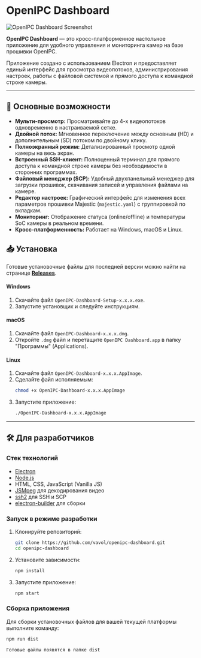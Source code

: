# OpenIPC Dashboard

![OpenIPC Dashboard Screenshot](https://raw.githubusercontent.com/vavol/openipc-dashboard/main/build/screenshot.png) 
<!-- Замените URL на прямую ссылку на ваш скриншот, когда загрузите его в репозиторий -->

**OpenIPC Dashboard** — это кросс-платформенное настольное приложение для удобного управления и мониторинга камер на базе прошивки OpenIPC.

Приложение создано с использованием Electron и предоставляет единый интерфейс для просмотра видеопотоков, администрирования настроек, работы с файловой системой и прямого доступа к командной строке камеры.

---

## 🚀 Основные возможности

*   **Мульти-просмотр:** Просматривайте до 4-х видеопотоков одновременно в настраиваемой сетке.
*   **Двойной поток:** Мгновенное переключение между основным (HD) и дополнительным (SD) потоком по двойному клику.
*   **Полноэкранный режим:** Детализированный просмотр одной камеры на весь экран.
*   **Встроенный SSH-клиент:** Полноценный терминал для прямого доступа к командной строке камеры без необходимости в сторонних программах.
*   **Файловый менеджер (SCP):** Удобный двухпанельный менеджер для загрузки прошивок, скачивания записей и управления файлами на камере.
*   **Редактор настроек:** Графический интерфейс для изменения всех параметров прошивки Majestic (`majestic.yaml`) с группировкой по вкладкам.
*   **Мониторинг:** Отображение статуса (online/offline) и температуры SoC камеры в реальном времени.
*   **Кросс-платформенность:** Работает на Windows, macOS и Linux.

## 📥 Установка

Готовые установочные файлы для последней версии можно найти на странице **[Releases](https://github.com/vavol/openipc-dashboard/releases)**.

<!-- Замените 'vavol/openipc-dashboard' на свой путь, если он отличается -->

#### Windows
1.  Скачайте файл `OpenIPC-Dashboard-Setup-x.x.x.exe`.
2.  Запустите установщик и следуйте инструкциям.

#### macOS
1.  Скачайте файл `OpenIPC-Dashboard-x.x.x.dmg`.
2.  Откройте `.dmg` файл и перетащите `OpenIPC Dashboard.app` в папку "Программы" (Applications).

#### Linux
1.  Скачайте файл `OpenIPC-Dashboard-x.x.x.AppImage`.
2.  Сделайте файл исполняемым:
    ```bash
    chmod +x OpenIPC-Dashboard-x.x.x.AppImage
    ```
3.  Запустите приложение:
    ```bash
    ./OpenIPC-Dashboard-x.x.x.AppImage
    ```

---

## 🛠️ Для разработчиков

### Стек технологий
*   [Electron](https://www.electronjs.org/)
*   [Node.js](https://nodejs.org/)
*   HTML, CSS, JavaScript (Vanilla JS)
*   [JSMpeg](https://jsmpeg.com/) для декодирования видео
*   [ssh2](https://github.com/mscdex/ssh2) для SSH и SCP
*   [electron-builder](https://www.electron.build/) для сборки

### Запуск в режиме разработки

1.  Клонируйте репозиторий:
    ```bash
    git clone https://github.com/vavol/openipc-dashboard.git
    cd openipc-dashboard
    ```

2.  Установите зависимости:
    ```bash
    npm install
    ```

3.  Запустите приложение:
    ```bash
    npm start
    ```

### Сборка приложения

Для сборки установочных файлов для вашей текущей платформы выполните команду:

```bash
npm run dist

Готовые файлы появятся в папке dist

